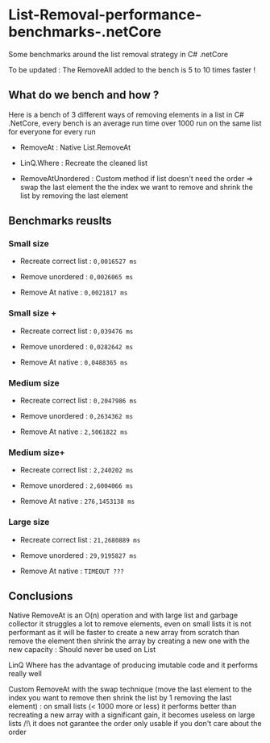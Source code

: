 # List-Removal-performance-benchmarks-.netCore

Some benchmarks around the list removal strategy in C# .netCore

To be updated : The RemoveAll added to the bench is 5 to 10 times faster !

## What do we bench and how ?

Here is a bench of 3 different ways of removing elements in a list in C# .NetCore, every bench is an average run time over 1000 run on the same list for everyone for every run

- RemoveAt : Native List.RemoveAt

- LinQ.Where : Recreate the cleaned list

- RemoveAtUnordered : Custom method if list doesn't need the order => swap the last element the the index we want to remove and shrink the list by removing the last element


## Benchmarks reuslts


### Small size
- Recreate correct list : `0,0016527 ms`

- Remove unordered : `0,0026065 ms`

- Remove At native : `0,0021817 ms`


### Small size +
- Recreate correct list : `0,039476 ms`

- Remove unordered : `0,0282642 ms`

- Remove At native : `0,0488365 ms`


### Medium size
- Recreate correct list : `0,2047986 ms`

- Remove unordered : `0,2634362 ms`

- Remove At native : `2,5061822 ms`


### Medium size+
- Recreate correct list : `2,240202 ms`

- Remove unordered : `2,6004066 ms`

- Remove At native : `276,1453138 ms`


### Large size
- Recreate correct list : `21,2680889 ms`

- Remove unordered : `29,9195827 ms`

- Remove At native : `TIMEOUT ???`


## Conclusions

Native RemoveAt is an O(n) operation and with large list and garbage collector it struggles a lot to remove elements, even on small lists it is not performant as it will be faster to create a new array from scratch than remove the element then shrink the array by creating a new one with the new capacity : Should never be used on List

LinQ Where has the advantage of producing imutable code and it performs really well

Custom RemoveAt with the swap technique (move the last element to the index you want to remove then shrink the list by 1 removing the last element) : on small lists (< 1000 more or less) it performs better than recreating a new array with a significant gain, it becomes useless on large lists /!\ it does not garantee the order only usable if you don't care about the order

